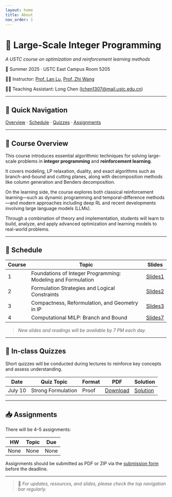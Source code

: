 ```yaml
---
layout: home
title: About
nav_order: 1
---
```



# 📘 Large-Scale Integer Programming 
*A USTC course on optimization and reinforcement learning methods*

📍 Summer 2025 · USTC East Campus Room 5205  

👨‍🏫 Instructor: [Prof. Lan Lu](https://bs.ustc.edu.cn/chinese/profile-1928.html), [Prof. Zhi Wang](https://heyuanmingong.github.io/)

🧑‍💻 Teaching Assistant: Long Chen (lchen1307@mail.ustc.edu.cn)

---

## 🔗 Quick Navigation

[Overview](#overview) · [Schedule](#schedule) · [Quizzes](#quizzes) · [Assignments](#assignments)

---

## 🧭 Course Overview <a id="overview"></a>

This course introduces essential algorithmic techniques for solving large-scale problems in **integer programming** and **reinforcement learning**. 

It covers modeling, LP relaxation, duality, and exact algorithms such as branch-and-bound and cutting planes, along with decomposition methods like column generation and Benders decomposition. 

On the learning side, the course explores both classical reinforcement learning—such as dynamic programming and temporal-difference methods—and modern approaches including deep RL and recent developments involving large language models (LLMs). 

Through a combination of theory and implementation, students will learn to build, analyze, and apply advanced optimization and learning models to real-world problems.

---

## 📆 Schedule <a id="schedule"></a>

| Course | Topic | Slides |
|--------|-------|--------|
| 1 | Foundations of Integer Programming: Modeling and Formulation | [Slides1](../assets/files/Lecture1.pdf)
| 2 | Formulation Strategies and Logical Constraints | [Slides2](../assets/files/Lecture2.pdf)
| 3 | Compactness, Reformulation, and Geometry in IP | [Slides3](../assets/files/Lecture3.pdf)
| 4 | Computational MILP: Branch and Bound | [Slides7](../assets/files/Lecture7.pdf)

> *New slides and readings will be available by 7 PM each day.*

---

## 📝 In-class Quizzes <a id="quizzes"></a>

Short quizzes will be conducted during lectures to reinforce key concepts and assess understanding.

| Date     | Quiz Topic        | Format         | PDF            | Solution         |
|----------|-------------------|----------------|----------------|------------------|
| July 10  | Strong Formulation  | Proof | [Download](assets/quizzes/quiz1.pdf) | [Solution](assets/quizzes/quiz1-sol.pdf) |


---

## 📥 Assignments <a id="assignments"></a>

There will be 4–5 assignments:

| HW | Topic | Due |
|----|-------|-----|
| None | None| None|

Assignments should be submitted as PDF or ZIP via the [submission form](#) before the deadline.

---

> 📌 *For updates, resources, and slides, please check the top navigation bar regularly.*

